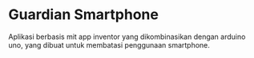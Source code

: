 # Guardian Smartphone

Aplikasi berbasis mit app inventor yang dikombinasikan dengan arduino uno, yang dibuat untuk membatasi penggunaan smartphone.
